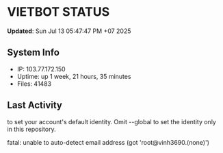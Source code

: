 # VIETBOT STATUS
**Updated**: Sun Jul 13 05:47:47 PM +07 2025

## System Info
- IP: 103.77.172.150
- Uptime: up 1 week, 21 hours, 35 minutes
- Files: 41483

## Last Activity

to set your account's default identity.
Omit --global to set the identity only in this repository.

fatal: unable to auto-detect email address (got 'root@vinh3690.(none)')
